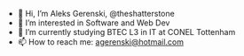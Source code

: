 - 👋 Hi, I’m Aleks Gerenski, @theshatterstone
- 👀 I’m interested in Software and Web Dev
- 🌱 I’m currently studying BTEC L3 in IT at CONEL Tottenham
- 📫 How to reach me: agerenski@hotmail.com

<!---
theshatterstone/theshatterstone is a ✨ special ✨ repository because its `README.md` (this file) appears on your GitHub profile.
You can click the Preview link to take a look at your changes.
--->
